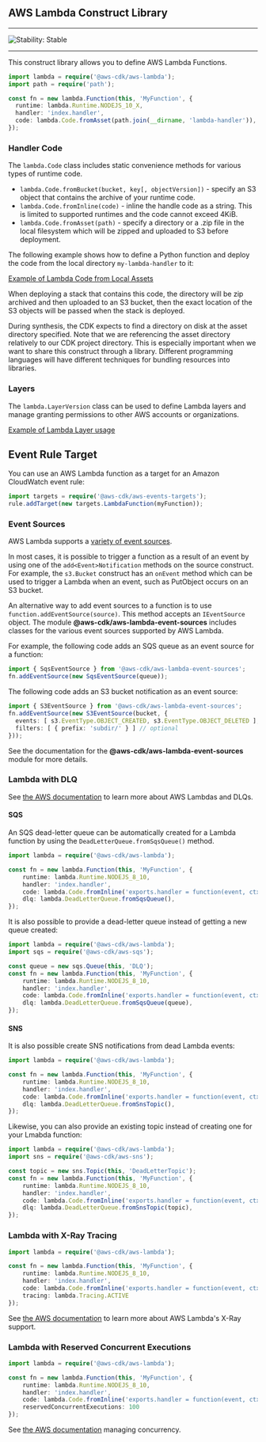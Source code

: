 ## AWS Lambda Construct Library
<!--BEGIN STABILITY BANNER-->

---

![Stability: Stable](https://img.shields.io/badge/stability-Stable-success.svg?style=for-the-badge)


---
<!--END STABILITY BANNER-->

This construct library allows you to define AWS Lambda Functions.

```ts
import lambda = require('@aws-cdk/aws-lambda');
import path = require('path');

const fn = new lambda.Function(this, 'MyFunction', {
  runtime: lambda.Runtime.NODEJS_10_X,
  handler: 'index.handler',
  code: lambda.Code.fromAsset(path.join(__dirname, 'lambda-handler')),
});
```

### Handler Code

The `lambda.Code` class includes static convenience methods for various types of
runtime code.

 * `lambda.Code.fromBucket(bucket, key[, objectVersion])` - specify an S3 object
   that contains the archive of your runtime code.
 * `lambda.Code.fromInline(code)` - inline the handle code as a string. This is
   limited to supported runtimes and the code cannot exceed 4KiB.
 * `lambda.Code.fromAsset(path)` - specify a directory or a .zip file in the local
   filesystem which will be zipped and uploaded to S3 before deployment.

The following example shows how to define a Python function and deploy the code
from the local directory `my-lambda-handler` to it:

[Example of Lambda Code from Local Assets](test/integ.assets.lit.ts)

When deploying a stack that contains this code, the directory will be zip
archived and then uploaded to an S3 bucket, then the exact location of the S3
objects will be passed when the stack is deployed.

During synthesis, the CDK expects to find a directory on disk at the asset
directory specified. Note that we are referencing the asset directory relatively
to our CDK project directory. This is especially important when we want to share
this construct through a library. Different programming languages will have
different techniques for bundling resources into libraries.

### Layers

The `lambda.LayerVersion` class can be used to define Lambda layers and manage
granting permissions to other AWS accounts or organizations.

[Example of Lambda Layer usage](test/integ.layer-version.lit.ts)

## Event Rule Target

You can use an AWS Lambda function as a target for an Amazon CloudWatch event
rule:

```ts
import targets = require('@aws-cdk/aws-events-targets');
rule.addTarget(new targets.LambdaFunction(myFunction));
```

### Event Sources

AWS Lambda supports a [variety of event sources](https://docs.aws.amazon.com/lambda/latest/dg/invoking-lambda-function.html).

In most cases, it is possible to trigger a function as a result of an event by
using one of the `add<Event>Notification` methods on the source construct. For
example, the `s3.Bucket` construct has an `onEvent` method which can be used to
trigger a Lambda when an event, such as PutObject occurs on an S3 bucket.

An alternative way to add event sources to a function is to use `function.addEventSource(source)`.
This method accepts an `IEventSource` object. The module __@aws-cdk/aws-lambda-event-sources__
includes classes for the various event sources supported by AWS Lambda.

For example, the following code adds an SQS queue as an event source for a function:

```ts
import { SqsEventSource } from '@aws-cdk/aws-lambda-event-sources';
fn.addEventSource(new SqsEventSource(queue));
```

The following code adds an S3 bucket notification as an event source:

```ts
import { S3EventSource } from '@aws-cdk/aws-lambda-event-sources';
fn.addEventSource(new S3EventSource(bucket, {
  events: [ s3.EventType.OBJECT_CREATED, s3.EventType.OBJECT_DELETED ],
  filters: [ { prefix: 'subdir/' } ] // optional
}));
```

See the documentation for the __@aws-cdk/aws-lambda-event-sources__ module for more details.

### Lambda with DLQ

See [the AWS documentation](https://docs.aws.amazon.com/lambda/latest/dg/dlq.html)
to learn more about AWS Lambdas and DLQs.

#### SQS

An SQS dead-letter queue can be automatically created for a Lambda function by
using the `DeadLetterQueue.fromSqsQueue()` method.

```ts
import lambda = require('@aws-cdk/aws-lambda');

const fn = new lambda.Function(this, 'MyFunction', {
    runtime: lambda.Runtime.NODEJS_8_10,
    handler: 'index.handler',
    code: lambda.Code.fromInline('exports.handler = function(event, ctx, cb) { return cb(null, "hi"); }'),
    dlq: lambda.DeadLetterQueue.fromSqsQueue(),
});
```

It is also possible to provide a dead-letter queue instead of getting a new queue created:

```ts
import lambda = require('@aws-cdk/aws-lambda');
import sqs = require('@aws-cdk/aws-sqs');

const queue = new sqs.Queue(this, 'DLQ');
const fn = new lambda.Function(this, 'MyFunction', {
    runtime: lambda.Runtime.NODEJS_8_10,
    handler: 'index.handler',
    code: lambda.Code.fromInline('exports.handler = function(event, ctx, cb) { return cb(null, "hi"); }'),
    dlq: lambda.DeadLetterQueue.fromSqsQueue(queue),
});
```

#### SNS

It is also possible create SNS notifications from dead Lambda events:

```ts
import lambda = require('@aws-cdk/aws-lambda');

const fn = new lambda.Function(this, 'MyFunction', {
    runtime: lambda.Runtime.NODEJS_8_10,
    handler: 'index.handler',
    code: lambda.Code.fromInline('exports.handler = function(event, ctx, cb) { return cb(null, "hi"); }'),
    dlq: lambda.DeadLetterQueue.fromSnsTopic(),
});
```

Likewise, you can also provide an existing topic instead of creating one for your Lmabda function:

```ts
import lambda = require('@aws-cdk/aws-lambda');
import sns = require('@aws-cdk/aws-sns');

const topic = new sns.Topic(this, 'DeadLetterTopic');
const fn = new lambda.Function(this, 'MyFunction', {
    runtime: lambda.Runtime.NODEJS_8_10,
    handler: 'index.handler',
    code: lambda.Code.fromInline('exports.handler = function(event, ctx, cb) { return cb(null, "hi"); }'),
    dlq: lambda.DeadLetterQueue.fromSnsTopic(topic),
});
```

### Lambda with X-Ray Tracing

```ts
import lambda = require('@aws-cdk/aws-lambda');

const fn = new lambda.Function(this, 'MyFunction', {
    runtime: lambda.Runtime.NODEJS_8_10,
    handler: 'index.handler',
    code: lambda.Code.fromInline('exports.handler = function(event, ctx, cb) { return cb(null, "hi"); }'),
    tracing: lambda.Tracing.ACTIVE
});
```
See [the AWS documentation](https://docs.aws.amazon.com/lambda/latest/dg/lambda-x-ray.html)
to learn more about AWS Lambda's X-Ray support.

### Lambda with Reserved Concurrent Executions

```ts
import lambda = require('@aws-cdk/aws-lambda');

const fn = new lambda.Function(this, 'MyFunction', {
    runtime: lambda.Runtime.NODEJS_8_10,
    handler: 'index.handler',
    code: lambda.Code.fromInline('exports.handler = function(event, ctx, cb) { return cb(null, "hi"); }'),
    reservedConcurrentExecutions: 100
});
```
See [the AWS documentation](https://docs.aws.amazon.com/lambda/latest/dg/concurrent-executions.html)
managing concurrency.
